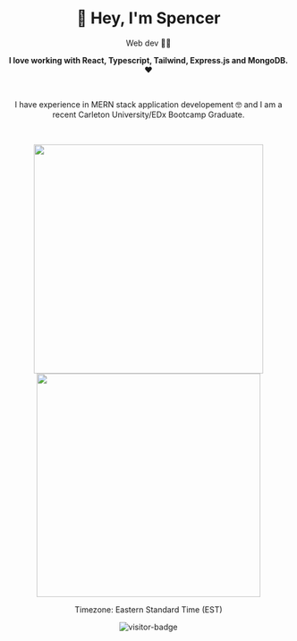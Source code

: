 <h1 align="center" >👋 Hey, I'm Spencer</h1>

<p align="center">Web dev 🧑‍💻</p>

**<p align="center">I love working with React, Typescript, Tailwind, Express.js and MongoDB. ❤</p>**


<br/>
<p align="center">
  I have experience in MERN stack application developement 🤓 and I am a recent Carleton University/EDx Bootcamp Graduate. 
</p>
   
<br />
<p align="center">
  <img src="https://github-readme-stats.vercel.app/api?username=sspspencer&theme=radical&show_icons=true" width="410"/>
  
  <img src="https://github-readme-stats.vercel.app/api/top-langs/?username=sspspencer&layout=compact&theme=radical" width="400" />
</p>

<p align="center">Timezone: Eastern Standard Time (EST)</p>
<p align="center"><img src="https://visitor-badge.glitch.me/badge?page_id=sspspencer.sspspencer" alt="visitor-badge" /></p>

